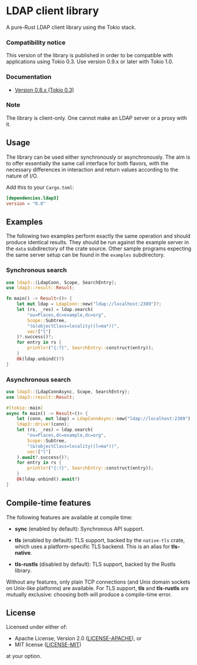 # LDAP client library

A pure-Rust LDAP client library using the Tokio stack.

### Compatibility notice

This version of the library is published in order to be compatible with
applications using Tokio 0.3. Use version 0.9.x or later with Tokio 1.0.

### Documentation

- [Version 0.8.x (Tokio 0.3)](https://docs.rs/ldap3/0.8.2/ldap3/)

### Note

The library is client-only. One cannot make an LDAP server or a proxy with it.

## Usage

The library can be used either synchronously or asynchronously. The aim is to
offer essentially the same call interface for both flavors, with the necessary
differences in interaction and return values according to the nature of I/O.

Add this to your `Cargo.toml`:

```toml
[dependencies.ldap3]
version = "0.8"
```

## Examples

The following two examples perform exactly the same operation and should produce identical
results. They should be run against the example server in the `data` subdirectory of the crate source.
Other sample programs expecting the same server setup can be found in the `examples` subdirectory.

### Synchronous search

```rust
use ldap3::{LdapConn, Scope, SearchEntry};
use ldap3::result::Result;

fn main() -> Result<()> {
    let mut ldap = LdapConn::new("ldap://localhost:2389")?;
    let (rs, _res) = ldap.search(
        "ou=Places,dc=example,dc=org",
        Scope::Subtree,
        "(&(objectClass=locality)(l=ma*))",
        vec!["l"]
    )?.success()?;
    for entry in rs {
        println!("{:?}", SearchEntry::construct(entry));
    }
    Ok(ldap.unbind()?)
}
```

### Asynchronous search

```rust
use ldap3::{LdapConnAsync, Scope, SearchEntry};
use ldap3::result::Result;

#[tokio::main]
async fn main() -> Result<()> {
    let (conn, mut ldap) = LdapConnAsync::new("ldap://localhost:2389").await?;
    ldap3::drive!(conn);
    let (rs, _res) = ldap.search(
        "ou=Places,dc=example,dc=org",
        Scope::Subtree,
        "(&(objectClass=locality)(l=ma*))",
        vec!["l"]
    ).await?.success()?;
    for entry in rs {
        println!("{:?}", SearchEntry::construct(entry));
    }
    Ok(ldap.unbind().await?)
}
```

## Compile-time features

The following features are available at compile time:

* __sync__ (enabled by default): Synchronous API support.

* __tls__ (enabled by default): TLS support, backed by the `native-tls` crate, which uses
 a platform-specific TLS backend. This is an alias for __tls-native__.

* __tls-rustls__ (disabled by default): TLS support, backed by the Rustls library.

Without any features, only plain TCP connections (and Unix domain sockets on Unix-like
platforms) are available. For TLS support, __tls__ and __tls-rustls__ are mutually
exclusive: choosing both will produce a compile-time error.

## License

Licensed under either of:

 * Apache License, Version 2.0 ([LICENSE-APACHE](LICENSE-APACHE)), or
 * MIT license ([LICENSE-MIT](LICENSE-MIT))

at your option.
